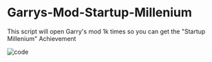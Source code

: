 # Garrys-Mod-Startup-Millenium
This script will open Garry's mod 1k times so you can get the "Startup Millenium" Achievement 

![code](https://user-images.githubusercontent.com/119600302/219971411-5c15d6d4-50ca-4611-a28a-6876e4d6ad53.png)
